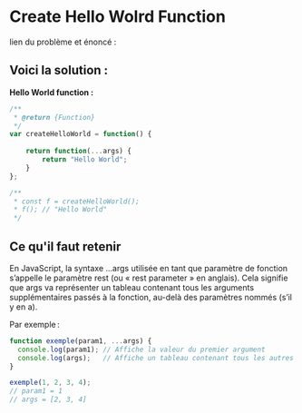 # Create Hello Wolrd Function

lien du problème et énoncé :

## Voici la solution :


**Hello World function :**
```js
/**
 * @return {Function}
 */
var createHelloWorld = function() {
    
    return function(...args) {
        return "Hello World";
    }
};

/**
 * const f = createHelloWorld();
 * f(); // "Hello World"
 */ 
```

## Ce qu'il faut retenir

En JavaScript, la syntaxe ...args utilisée en tant que paramètre de fonction s’appelle le paramètre rest (ou « rest parameter » en anglais). Cela signifie que args va représenter un tableau contenant tous les arguments supplémentaires passés à la fonction, au-delà des paramètres nommés (s’il y en a).

Par exemple :

```js
function exemple(param1, ...args) {
  console.log(param1); // Affiche la valeur du premier argument
  console.log(args);   // Affiche un tableau contenant tous les autres arguments
}

exemple(1, 2, 3, 4);
// param1 = 1
// args = [2, 3, 4]
```


